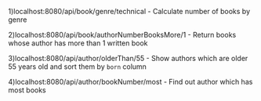 1)localhost:8080/api/book/genre/technical - Calculate number of books by genre

2)localhost:8080/api/book/authorNumberBooksMore/1  - Return books whose author has more than 1 written book

3)localhost:8080/api/author/olderThan/55    - Show authors which are older 55 years old and sort them by `born` column

4)localhost:8080/api/author/bookNumber/most   - Find out author which has most books



